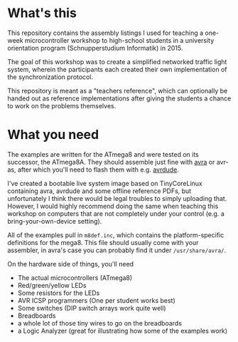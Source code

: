 # What's this

This repository contains the assembly listings I used for teaching a one-week
microcontroller workshop to high-school students in a university orientation program
(Schnupperstudium Informatik) in 2015.

The goal of this workshop was to create a simplified networked traffic light system,
wherein the participants each created their own implementation of the synchronization
protocol.

This repository is meant as a "teachers reference", which can optionally be handed out as reference
implementations after giving the students a chance to work on the problems themselves.

# What you need

The examples are written for the ATmega8 and were tested on its successor, the ATmega8A.
They should assemble just fine with [avra](http://avra.sourceforge.net/) or avr-as, after which you'll need to flash them
with e.g. [avrdude](http://www.nongnu.org/avrdude/).

I've created a bootable live system image based on TinyCoreLinux containing avra,
avrdude and some offline reference PDFs, but unfortunately I think there would be legal troubles
to simply uploading that. However, I would highly recommend doing the same when teaching
this workshop on computers that are not completely under your control (e.g. a bring-your-own-device setting).

All of the examples pull in `m8def.inc`, which contains the platform-specific definitions for the mega8.
This file should usually come with your assembler, in avra's case you can probably find it under
`/usr/share/avra/`.

On the hardware side of things, you'll need
* The actual microcontrollers (ATmega8)
* Red/green/yellow LEDs
* Some resistors for the LEDs
* AVR ICSP programmers (One per student works best)
* Some switches (DIP switch arrays work quite well)
* Breadboards
* a whole lot of those tiny wires to go on the breadboards
* a Logic Analyzer (great for illustrating how some of the examples work)
